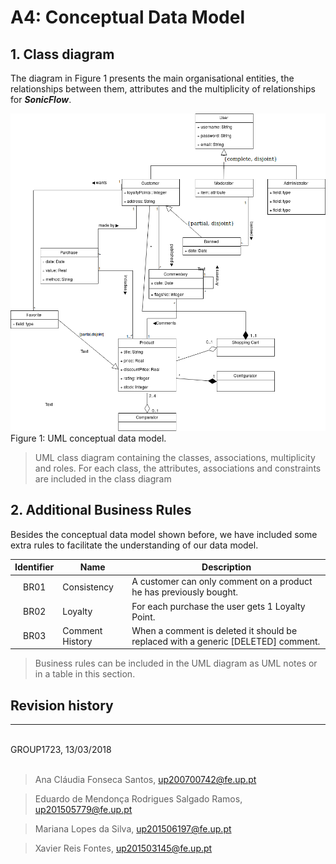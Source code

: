 # A4: Conceptual Data Model
 
## 1. Class diagram

The diagram in Figure 1 presents the main organisational entities, the relationships between them, attributes and the multiplicity of relationships for _**SonicFlow**_. 

![](./Conceptual_Data_Model.png)
Figure 1: UML conceptual data model.

> UML class diagram containing the classes, associations, multiplicity and roles.
> For each class, the attributes, associations and constraints are included in the class diagram
 
## 2. Additional Business Rules

Besides the conceptual data model shown before, we have included some extra rules to facilitate the understanding of our data model.

|Identifier	|Name	|Description|
|:---------:|-----|-----------|
|BR01|Consistency|A customer can only comment on a product he has previously bought.|
|BR02|Loyalty |For each purchase the user gets 1 Loyalty Point.|
|BR03|Comment History|When a comment is deleted it should be replaced with a generic [DELETED] comment.|

> Business rules can be included in the UML diagram as UML notes or in a table in this section.
 
## Revision history
 
***
 
<br>
GROUP1723, 13/03/2018
<br>
<br>

> Ana Cláudia Fonseca Santos, up200700742@fe.up.pt

> Eduardo de Mendonça Rodrigues Salgado Ramos, up201505779@fe.up.pt

> Mariana Lopes da Silva, up201506197@fe.up.pt

> Xavier Reis Fontes, up201503145@fe.up.pt
